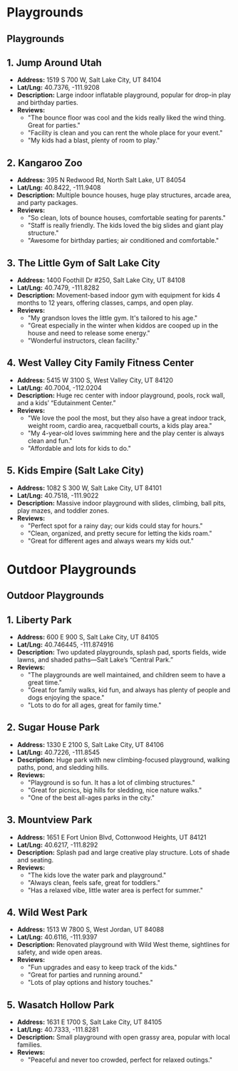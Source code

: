# Playgrounds

## Playgrounds

## 1. **Jump Around Utah**

- **Address:** 1519 S 700 W, Salt Lake City, UT 84104
- **Lat/Lng:** 40.7376, -111.9208
- **Description:** Large indoor inflatable playground, popular for drop-in play and birthday parties.
- **Reviews:**
    - "The bounce floor was cool and the kids really liked the wind thing. Great for parties."
    - "Facility is clean and you can rent the whole place for your event."
    - "My kids had a blast, plenty of room to play."

## 2. **Kangaroo Zoo**

- **Address:** 395 N Redwood Rd, North Salt Lake, UT 84054
- **Lat/Lng:** 40.8422, -111.9408
- **Description:** Multiple bounce houses, huge play structures, arcade area, and party packages.
- **Reviews:**
    - "So clean, lots of bounce houses, comfortable seating for parents."
    - "Staff is really friendly. The kids loved the big slides and giant play structure."
    - "Awesome for birthday parties; air conditioned and comfortable."

## 3. **The Little Gym of Salt Lake City**

- **Address:** 1400 Foothill Dr #250, Salt Lake City, UT 84108
- **Lat/Lng:** 40.7479, -111.8282
- **Description:** Movement-based indoor gym with equipment for kids 4 months to 12 years, offering classes, camps, and open play.
- **Reviews:**
    - "My grandson loves the little gym. It's tailored to his age."
    - "Great especially in the winter when kiddos are cooped up in the house and need to release some energy."
    - "Wonderful instructors, clean facility."

## 4. **West Valley City Family Fitness Center**

- **Address:** 5415 W 3100 S, West Valley City, UT 84120
- **Lat/Lng:** 40.7004, -112.0204
- **Description:** Huge rec center with indoor playground, pools, rock wall, and a kids’ “Edutainment Center.”
- **Reviews:**
    - "We love the pool the most, but they also have a great indoor track, weight room, cardio area, racquetball courts, a kids play area."
    - "My 4-year-old loves swimming here and the play center is always clean and fun."
    - "Affordable and lots for kids to do."

## 5. **Kids Empire (Salt Lake City)**

- **Address:** 1082 S 300 W, Salt Lake City, UT 84101
- **Lat/Lng:** 40.7518, -111.9022
- **Description:** Massive indoor playground with slides, climbing, ball pits, play mazes, and toddler zones.
- **Reviews:**
    - "Perfect spot for a rainy day; our kids could stay for hours."
    - "Clean, organized, and pretty secure for letting the kids roam."
    - "Great for different ages and always wears my kids out."


# Outdoor Playgrounds

## Outdoor Playgrounds

## 1. **Liberty Park**

- **Address:** 600 E 900 S, Salt Lake City, UT 84105
- **Lat/Lng:** 40.746445, -111.874916
- **Description:** Two updated playgrounds, splash pad, sports fields, wide lawns, and shaded paths—Salt Lake’s “Central Park.”
- **Reviews:**
    - "The playgrounds are well maintained, and children seem to have a great time."
    - "Great for family walks, kid fun, and always has plenty of people and dogs enjoying the space."
    - "Lots to do for all ages, great for family time."

## 2. **Sugar House Park**

- **Address:** 1330 E 2100 S, Salt Lake City, UT 84106
- **Lat/Lng:** 40.7226, -111.8545
- **Description:** Huge park with new climbing-focused playground, walking paths, pond, and sledding hills.
- **Reviews:**
    - "Playground is so fun. It has a lot of climbing structures."
    - "Great for picnics, big hills for sledding, nice nature walks."
    - "One of the best all-ages parks in the city."

## 3. **Mountview Park**

- **Address:** 1651 E Fort Union Blvd, Cottonwood Heights, UT 84121
- **Lat/Lng:** 40.6217, -111.8292
- **Description:** Splash pad and large creative play structure. Lots of shade and seating.
- **Reviews:**
    - "The kids love the water park and playground."
    - "Always clean, feels safe, great for toddlers."
    - "Has a relaxed vibe, little water area is perfect for summer."

## 4. **Wild West Park**

- **Address:** 1513 W 7800 S, West Jordan, UT 84088
- **Lat/Lng:** 40.6116, -111.9397
- **Description:** Renovated playground with Wild West theme, sightlines for safety, and wide open areas.
- **Reviews:**
    - "Fun upgrades and easy to keep track of the kids."
    - "Great for parties and running around."
    - "Lots of play options and history touches."

## 5. **Wasatch Hollow Park**

- **Address:** 1631 E 1700 S, Salt Lake City, UT 84105
- **Lat/Lng:** 40.7333, -111.8281
- **Description:** Small playground with open grassy area, popular with local families.
- **Reviews:**
    - "Peaceful and never too crowded, perfect for relaxed outings."